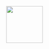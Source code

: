 <div id="header" align="center">
  <img src="https://media.giphy.com/media/VePtB3roynxfLYicuV/giphy.gif" width="100"/>
</div>

